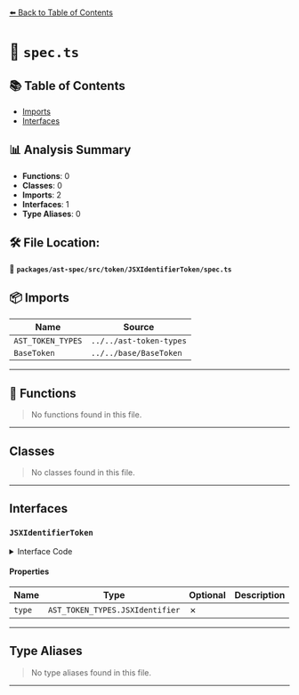 [⬅️ Back to Table of Contents](../../../../../index.md)

# 📄 `spec.ts`

## 📚 Table of Contents

- [Imports](#imports)
- [Interfaces](#interfaces)

## 📊 Analysis Summary

- **Functions**: 0
- **Classes**: 0
- **Imports**: 2
- **Interfaces**: 1
- **Type Aliases**: 0

## 🛠️ File Location:
📂 **`packages/ast-spec/src/token/JSXIdentifierToken/spec.ts`**

## 📦 Imports

| Name | Source |
|------|--------|
| `AST_TOKEN_TYPES` | `../../ast-token-types` |
| `BaseToken` | `../../base/BaseToken` |


---

## 🔧 Functions

> No functions found in this file.


---

## Classes

> No classes found in this file.


---

## Interfaces

### `JSXIdentifierToken`

<details><summary>Interface Code</summary>

```ts
export interface JSXIdentifierToken extends BaseToken {
  type: AST_TOKEN_TYPES.JSXIdentifier;
}
```
</details>

#### Properties

| Name | Type | Optional | Description |
|------|------|----------|-------------|
| `type` | `AST_TOKEN_TYPES.JSXIdentifier` | ✗ |  |


---

## Type Aliases

> No type aliases found in this file.


---